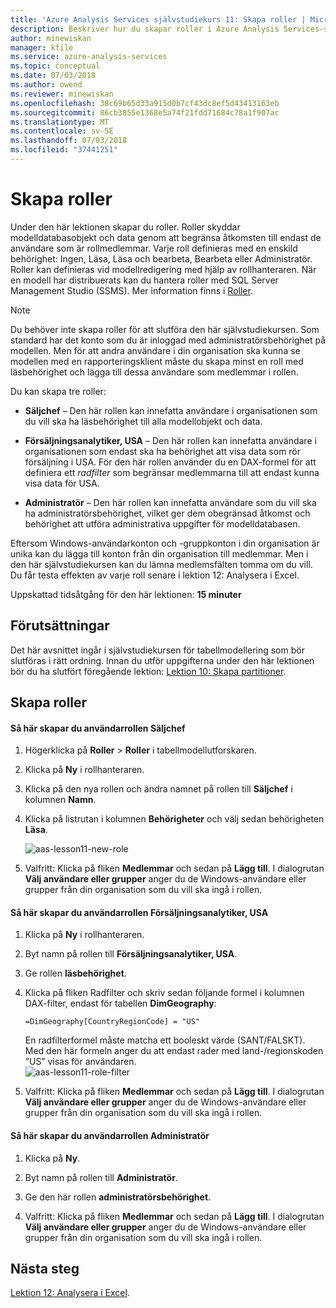 ```yaml
---
title: 'Azure Analysis Services självstudiekurs 11: Skapa roller | Microsoft Docs'
description: Beskriver hur du skapar roller i Azure Analysis Services-självstudieprojektet.
author: minewiskan
manager: kfile
ms.service: azure-analysis-services
ms.topic: conceptual
ms.date: 07/03/2018
ms.author: owend
ms.reviewer: minewiskan
ms.openlocfilehash: 38c69b65d33a915d0b7cf43dc8ef5d43413163eb
ms.sourcegitcommit: 86cb3855e1368e5a74f21fdd71684c78a1f907ac
ms.translationtype: MT
ms.contentlocale: sv-SE
ms.lasthandoff: 07/03/2018
ms.locfileid: "37441251"
---
```

# <a name="create-roles"></a>Skapa roller

Under den här lektionen skapar du roller. Roller skyddar modelldatabasobjekt och data genom att begränsa åtkomsten till endast de användare som är rollmedlemmar. Varje roll definieras med en enskild behörighet: Ingen, Läsa, Läsa och bearbeta, Bearbeta eller Administratör. Roller kan definieras vid modellredigering med hjälp av rollhanteraren. När en modell har distribuerats kan du hantera roller med SQL Server Management Studio (SSMS). Mer information finns i [Roller](https://docs.microsoft.com/sql/analysis-services/tabular-models/roles-ssas-tabular).
  
> [!NOTE]  
> Du behöver inte skapa roller för att slutföra den här självstudiekursen. Som standard har det konto som du är inloggad med administratörsbehörighet på modellen. Men för att andra användare i din organisation ska kunna se modellen med en rapporteringsklient måste du skapa minst en roll med läsbehörighet och lägga till dessa användare som medlemmar i rollen.  
  
Du kan skapa tre roller:  
  
-   **Säljchef** – Den här rollen kan innefatta användare i organisationen som du vill ska ha läsbehörighet till alla modellobjekt och data.  
  
-   **Försäljningsanalytiker, USA** – Den här rollen kan innefatta användare i organisationen som endast ska ha behörighet att visa data som rör försäljning i USA. För den här rollen använder du en DAX-formel för att definiera ett *radfilter* som begränsar medlemmarna till att endast kunna visa data för USA.  
  
-   **Administratör** – Den här rollen kan innefatta användare som du vill ska ha administratörsbehörighet, vilket ger dem obegränsad åtkomst och behörighet att utföra administrativa uppgifter för modelldatabasen.  
  
Eftersom Windows-användarkonton och -gruppkonton i din organisation är unika kan du lägga till konton från din organisation till medlemmar. Men i den här självstudiekursen kan du lämna medlemsfälten tomma om du vill. Du får testa effekten av varje roll senare i lektion 12: Analysera i Excel.  
  
Uppskattad tidsåtgång för den här lektionen: **15 minuter**  
  
## <a name="prerequisites"></a>Förutsättningar  
Det här avsnittet ingår i självstudiekursen för tabellmodellering som bör slutföras i rätt ordning. Innan du utför uppgifterna under den här lektionen bör du ha slutfört föregående lektion: [Lektion 10: Skapa partitioner](../tutorials/aas-lesson-10-create-partitions.md).  
  
## <a name="create-roles"></a>Skapa roller  
  
#### <a name="to-create-a-sales-manager-user-role"></a>Så här skapar du användarrollen Säljchef  
  
1.  Högerklicka på **Roller** > **Roller** i tabellmodellutforskaren.  
  
2.  Klicka på **Ny** i rollhanteraren.  
  
3.  Klicka på den nya rollen och ändra namnet på rollen till **Säljchef** i kolumnen **Namn**.  
  
4.  Klicka på listrutan i kolumnen **Behörigheter** och välj sedan behörigheten **Läsa**. 

    ![aas-lesson11-new-role](../tutorials/media/aas-lesson11-new-role.png) 
  
5.  Valfritt: Klicka på fliken **Medlemmar** och sedan på **Lägg till**. I dialogrutan **Välj användare eller grupper** anger du de Windows-användare eller grupper från din organisation som du vill ska ingå i rollen.  
  
#### <a name="to-create-a-sales-analyst-us-user-role"></a>Så här skapar du användarrollen Försäljningsanalytiker, USA  
  
1.  Klicka på **Ny** i rollhanteraren.    
  
2.  Byt namn på rollen till **Försäljningsanalytiker, USA**.  
  
3.  Ge rollen **läsbehörighet**.  
  
4.  Klicka på fliken Radfilter och skriv sedan följande formel i kolumnen DAX-filter, endast för tabellen **DimGeography**:  
  
    ```Administrator
    =DimGeography[CountryRegionCode] = "US" 
    ```
    
    En radfilterformel måste matcha ett booleskt värde (SANT/FALSKT). Med den här formeln anger du att endast rader med land-/regionskoden ”US” visas för användaren.  
    ![aas-lesson11-role-filter](../tutorials/media/aas-lesson11-role-filter.png) 
  
6.  Valfritt: Klicka på fliken **Medlemmar** och sedan på **Lägg till**. I dialogrutan **Välj användare eller grupper** anger du de Windows-användare eller grupper från din organisation som du vill ska ingå i rollen.  
  
#### <a name="to-create-an-administrator-user-role"></a>Så här skapar du användarrollen Administratör  
  
1.  Klicka på **Ny**.  
  
2.  Byt namn på rollen till **Administratör**.  
  
3.  Ge den här rollen **administratörsbehörighet**.  
  
4.  Valfritt: Klicka på fliken **Medlemmar** och sedan på **Lägg till**. I dialogrutan **Välj användare eller grupper** anger du de Windows-användare eller grupper från din organisation som du vill ska ingå i rollen. 
  
  
## <a name="whats-next"></a>Nästa steg
[Lektion 12: Analysera i Excel](../tutorials/aas-lesson-12-analyze-in-excel.md).

  
  
